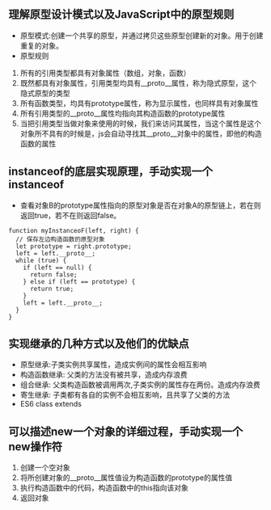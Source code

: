 ## 理解原型设计模式以及JavaScript中的原型规则
* 原型模式:创建一个共享的原型，并通过拷贝这些原型创建新的对象。用于创建重复的对象。
* 原型规则
1. 所有的引用类型都具有对象属性（数组，对象，函数）
2. 既然都具有对象属性，引用类型均具有__proto__属性，称为隐式原型，这个隐式原型的类型
3. 所有函数类型，均具有prototype属性，称为显示属性，也同样具有对象属性
4. 所有引用类型的__proto__属性均指向其构造函数的prototype属性
5. 当把引用类型当做对象来使用的时候，我们来访问其属性，当这个属性是这个对象所不具有的时候是，js会自动寻找其__proto__对象中的属性，即他的构造函数的属性

## instanceof的底层实现原理，手动实现一个instanceof
* 查看对象B的prototype属性指向的原型对象是否在对象A的原型链上，若在则返回true，若不在则返回false。
```
function myInstanceoF(left, right) {
  // 保存左边构造函数的原型对象
  let prototype = right.prototype;
  left = left.__proto__;
  while (true) {
    if (left == null) {
      return false;
    } else if (left == prototype) {
      return true;
    }
    left = left.__proto__;
  }
}
```

## 实现继承的几种方式以及他们的优缺点
* 原型继承:子类实例共享属性，造成实例间的属性会相互影响
* 构造函数继承: 父类的方法没有被共享，造成内存浪费
* 组合继承: 父类构造函数被调用两次,子类实例的属性存在两份。造成内存浪费
* 寄生继承: 子类都有各自的实例不会相互影响，且共享了父类的方法
* ES6 class extends

## 可以描述new一个对象的详细过程，手动实现一个new操作符
1. 创建一个空对象
2. 将所创建对象的__proto__属性值设为构造函数的prototype的属性值
3. 执行构造函数中的代码，构造函数中的this指向该对象
4. 返回对象